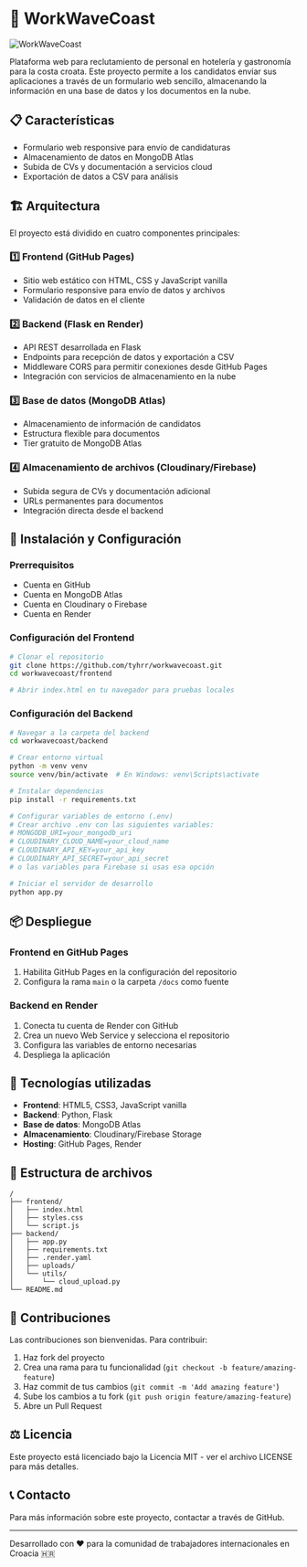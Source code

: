 # 🌊 WorkWaveCoast

![WorkWaveCoast](https://img.shields.io/badge/Status-En_Desarrollo-blue)

Plataforma web para reclutamiento de personal en hotelería y gastronomía para la costa croata. Este proyecto permite a los candidatos enviar sus aplicaciones a través de un formulario web sencillo, almacenando la información en una base de datos y los documentos en la nube.

## 📋 Características

- Formulario web responsive para envío de candidaturas
- Almacenamiento de datos en MongoDB Atlas
- Subida de CVs y documentación a servicios cloud
- Exportación de datos a CSV para análisis

## 🏗️ Arquitectura

El proyecto está dividido en cuatro componentes principales:

### 1️⃣ Frontend (GitHub Pages)

- Sitio web estático con HTML, CSS y JavaScript vanilla
- Formulario responsive para envío de datos y archivos
- Validación de datos en el cliente

### 2️⃣ Backend (Flask en Render)

- API REST desarrollada en Flask
- Endpoints para recepción de datos y exportación a CSV
- Middleware CORS para permitir conexiones desde GitHub Pages
- Integración con servicios de almacenamiento en la nube

### 3️⃣ Base de datos (MongoDB Atlas)

- Almacenamiento de información de candidatos
- Estructura flexible para documentos
- Tier gratuito de MongoDB Atlas

### 4️⃣ Almacenamiento de archivos (Cloudinary/Firebase)

- Subida segura de CVs y documentación adicional
- URLs permanentes para documentos
- Integración directa desde el backend

## 🚀 Instalación y Configuración

### Prerrequisitos

- Cuenta en GitHub
- Cuenta en MongoDB Atlas
- Cuenta en Cloudinary o Firebase
- Cuenta en Render

### Configuración del Frontend

```bash
# Clonar el repositorio
git clone https://github.com/tyhrr/workwavecoast.git
cd workwavecoast/frontend

# Abrir index.html en tu navegador para pruebas locales
```

### Configuración del Backend

```bash
# Navegar a la carpeta del backend
cd workwavecoast/backend

# Crear entorno virtual
python -m venv venv
source venv/bin/activate  # En Windows: venv\Scripts\activate

# Instalar dependencias
pip install -r requirements.txt

# Configurar variables de entorno (.env)
# Crear archivo .env con las siguientes variables:
# MONGODB_URI=your_mongodb_uri
# CLOUDINARY_CLOUD_NAME=your_cloud_name
# CLOUDINARY_API_KEY=your_api_key
# CLOUDINARY_API_SECRET=your_api_secret
# o las variables para Firebase si usas esa opción

# Iniciar el servidor de desarrollo
python app.py
```

## 📦 Despliegue

### Frontend en GitHub Pages

1. Habilita GitHub Pages en la configuración del repositorio
2. Configura la rama `main` o la carpeta `/docs` como fuente

### Backend en Render

1. Conecta tu cuenta de Render con GitHub
2. Crea un nuevo Web Service y selecciona el repositorio
3. Configura las variables de entorno necesarias
4. Despliega la aplicación

## 🔧 Tecnologías utilizadas

- **Frontend**: HTML5, CSS3, JavaScript vanilla
- **Backend**: Python, Flask
- **Base de datos**: MongoDB Atlas
- **Almacenamiento**: Cloudinary/Firebase Storage
- **Hosting**: GitHub Pages, Render

## 📄 Estructura de archivos

```
/
├── frontend/
│   ├── index.html
│   ├── styles.css
│   └── script.js
├── backend/
│   ├── app.py
│   ├── requirements.txt
│   ├── .render.yaml
│   ├── uploads/
│   └── utils/
│       └── cloud_upload.py
└── README.md
```

## 🤝 Contribuciones

Las contribuciones son bienvenidas. Para contribuir:

1. Haz fork del proyecto
2. Crea una rama para tu funcionalidad (`git checkout -b feature/amazing-feature`)
3. Haz commit de tus cambios (`git commit -m 'Add amazing feature'`)
4. Sube los cambios a tu fork (`git push origin feature/amazing-feature`)
5. Abre un Pull Request

## ⚖️ Licencia

Este proyecto está licenciado bajo la Licencia MIT - ver el archivo LICENSE para más detalles.

## 📞 Contacto

Para más información sobre este proyecto, contactar a través de GitHub.

---

Desarrollado con ❤️ para la comunidad de trabajadores internacionales en Croacia 🇭🇷